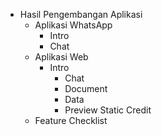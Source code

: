 - Hasil Pengembangan Aplikasi
	- Aplikasi WhatsApp
		- Intro
		- Chat
	- Aplikasi Web
		- Intro
			- Chat
			- Document
			- Data
			- Preview Static Credit
	- Feature Checklist